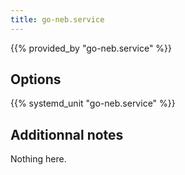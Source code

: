 ```yaml
---
title: go-neb.service
---
```


{{% provided_by "go-neb.service" %}}

## Options

{{% systemd_unit "go-neb.service" %}}

## Additionnal notes

Nothing here.